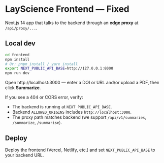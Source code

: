 
# LayScience Frontend — Fixed

Next.js 14 app that talks to the backend through an **edge proxy** at `/api/proxy/...`.

## Local dev

```bash
cd frontend
npm install
# Or: pnpm install / yarn install
export NEXT_PUBLIC_API_BASE=http://127.0.0.1:8000
npm run dev
```

Open http://localhost:3000 — enter a DOI or URL and/or upload a PDF, then click **Summarize**.

If you see a 404 or CORS error, verify:

- The backend is running at `NEXT_PUBLIC_API_BASE`.
- Backend `ALLOWED_ORIGINS` includes `http://localhost:3000`.
- The proxy path matches backend (we support `/api/v1/summaries`, `/summarize`, `/summarise`).

## Deploy

Deploy the frontend (Vercel, Netlify, etc.) and set `NEXT_PUBLIC_API_BASE` to your backend URL.
